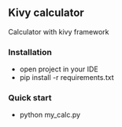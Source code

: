 ## Kivy calculator
Calculator with kivy framework

### Installation
- open project in your IDE
- pip install -r requirements.txt

### Quick start
- python my_calc.py